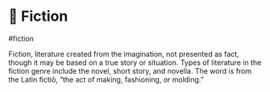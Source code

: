 # 👾 Fiction

#fiction

Fiction, literature created from the imagination, not presented as fact, though it may be based on a true story or situation. Types of literature in the fiction genre include the novel, short story, and novella. The word is from the Latin fictiō, “the act of making, fashioning, or molding.”